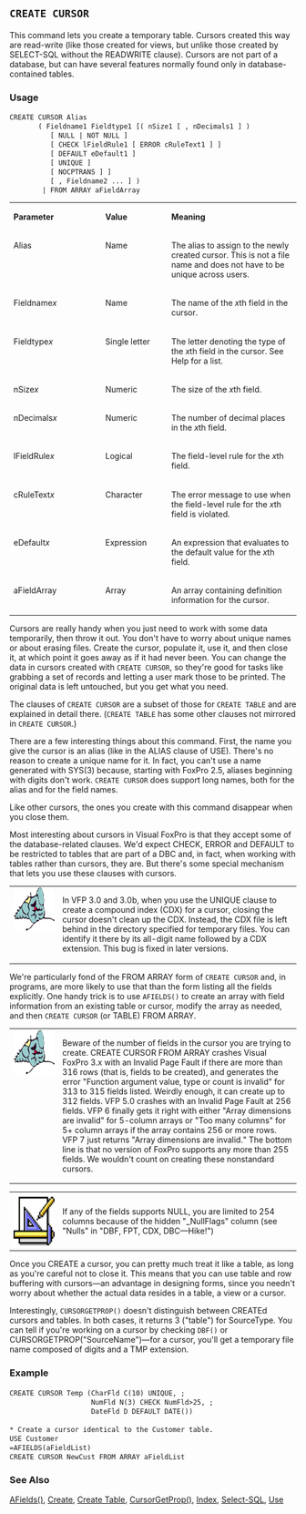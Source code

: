 ## `CREATE CURSOR`

This command lets you create a temporary table. Cursors created this way are read-write (like those created for views, but unlike those created by SELECT-SQL without the READWRITE clause). Cursors are not part of a database, but can have several features normally found only in database-contained tables.

### Usage

```foxpro
CREATE CURSOR Alias
       ( Fieldname1 Fieldtype1 [( nSize1 [ , nDecimals1 ] )
          [ NULL | NOT NULL ]
          [ CHECK lFieldRule1 [ ERROR cRuleText1 ] ]
          [ DEFAULT eDefault1 ]
          [ UNIQUE ]
          [ NOCPTRANS ] ]
          [ , Fieldname2 ... ] )
        | FROM ARRAY aFieldArray
```
<table>
<tr>
  <td width="32%" valign="top">
  <p><b>Parameter</b></p>
  </td>
  <td width="23%" valign="top">
  <p><b>Value</b></p>
  </td>
  <td width="45%" valign="top">
  <p><b>Meaning</b></p>
  </td>
 </tr>
<tr>
  <td width="32%" valign="top">
  <p>Alias</p>
  </td>
  <td width="23%" valign="top">
  <p>Name</p>
  </td>
  <td width="45%" valign="top">
  <p>The alias to assign to the newly created cursor. This is not a file name and does not have to be unique across users.</p>
  </td>
 </tr>
<tr>
  <td width="32%" valign="top">
  <p>Fieldname<i>x</i></p>
  </td>
  <td width="23%" valign="top">
  <p>Name</p>
  </td>
  <td width="45%" valign="top">
  <p>The name of the <i>x</i>th field in the cursor.</p>
  </td>
 </tr>
<tr>
  <td width="32%" valign="top">
  <p>Fieldtype<i>x</i></p>
  </td>
  <td width="23%" valign="top">
  <p>Single letter</p>
  </td>
  <td width="45%" valign="top">
  <p>The letter denoting the type of the <i>x</i>th field in the cursor. See Help for a list.</p>
  </td>
 </tr>
<tr>
  <td width="32%" valign="top">
  <p>nSize<i>x</i></p>
  </td>
  <td width="23%" valign="top">
  <p>Numeric</p>
  </td>
  <td width="45%" valign="top">
  <p>The size of the <i>x</i>th field.</p>
  </td>
 </tr>
<tr>
  <td width="32%" valign="top">
  <p>nDecimals<i>x</i></p>
  </td>
  <td width="23%" valign="top">
  <p>Numeric</p>
  </td>
  <td width="45%" valign="top">
  <p>The number of decimal places in the <i>x</i>th field.</p>
  </td>
 </tr>
<tr>
  <td width="32%" valign="top">
  <p>lFieldRule<i>x</i></p>
  </td>
  <td width="23%" valign="top">
  <p>Logical</p>
  </td>
  <td width="45%" valign="top">
  <p>The field-level rule for the <i>x</i>th field.</p>
  </td>
 </tr>
<tr>
  <td width="32%" valign="top">
  <p>cRuleText<i>x</i></p>
  </td>
  <td width="23%" valign="top">
  <p>Character</p>
  </td>
  <td width="45%" valign="top">
  <p>The error message to use when the field-level rule for the <i>x</i>th field is violated.</p>
  </td>
 </tr>
<tr>
  <td width="32%" valign="top">
  <p>eDefault<i>x</i></p>
  </td>
  <td width="23%" valign="top">
  <p>Expression</p>
  </td>
  <td width="45%" valign="top">
  <p>An expression that evaluates to the default value for the <I>x</i>th field.</p>
  </td>
 </tr>
<tr>
  <td width="32%" valign="top">
  <p>aFieldArray</p>
  </td>
  <td width="23%" valign="top">
  <p>Array</p>
  </td>
  <td width="45%" valign="top">
  <p>An array containing definition information for the cursor.</p>
  </td>
 </tr>
</table>

Cursors are really handy when you just need to work with some data temporarily, then throw it out. You don't have to worry about unique names or about erasing files. Create the cursor, populate it, use it, and then close it, at which point it goes away as if it had never been. You can change the data in cursors created with `CREATE CURSOR`, so they're good for tasks like grabbing a set of records and letting a user mark those to be printed. The original data is left untouched, but you get what you need.

The clauses of `CREATE CURSOR` are a subset of those for `CREATE TABLE` and are explained in detail there. (`CREATE TABLE` has some other clauses not mirrored in `CREATE CURSOR`.)

There are a few interesting things about this command. First, the name you give the cursor is an alias (like in the ALIAS clause of USE). There's no reason to create a unique name for it. In fact, you can't use a name generated with SYS(3) because, starting with FoxPro 2.5, aliases beginning with digits don't work. `CREATE CURSOR` does support long names, both for the alias and for the field names.

Like other cursors, the ones you create with this command disappear when you close them.

Most interesting about cursors in Visual FoxPro is that they accept some of the database-related clauses. We'd expect CHECK, ERROR and DEFAULT to be restricted to tables that are part of a DBC and, in fact, when working with tables rather than cursors, they are. But there's some special mechanism that lets you use these clauses with cursors. 

<table>
<tr>
  <td width="17%" valign="top">
<img width="95" height="77" src="fixbug1.gif">
  </td>
  <td width="83%">
  <p>In VFP 3.0 and 3.0b, when you use the UNIQUE clause to create a compound index (CDX) for a cursor, closing the cursor doesn't clean up the CDX. Instead, the CDX file is left behind in the directory specified for temporary files. You can identify it there by its all-digit name followed by a CDX extension. This bug is fixed in later versions.</p>
  </td>
 </tr>
</table>

We're particularly fond of the FROM ARRAY form of `CREATE CURSOR` and, in programs, are more likely to use that than the form listing all the fields explicitly. One handy trick is to use `AFIELDS()` to create an array with field information from an existing table or cursor, modify the array as needed, and then `CREATE CURSOR` (or TABLE) FROM ARRAY. 

<table>
<tr>
  <td width="17%" valign="top">
<img width="94" height="78" src="fixbug1.gif">
  </td>
  <td width="83%">
  <p>Beware of the number of fields in the cursor you are trying to create. CREATE CURSOR FROM ARRAY crashes Visual FoxPro 3.x with an Invalid Page Fault if there are more than 316 rows (that is, fields to be created), and generates the error &quot;Function argument value, type or count is invalid&quot; for 313 to 315 fields listed. Weirdly enough, it can create up to 312 fields. VFP 5.0 crashes with an Invalid Page Fault at 256 fields. VFP 6 finally gets it right with either &quot;Array dimensions are invalid&quot; for 5-column arrays or &quot;Too many columns&quot; for 5+ column arrays if the array contains 256 or more rows. VFP 7 just returns &quot;Array dimensions are invalid.&quot; The bottom line is that no version of FoxPro supports any more than 255 fields. We wouldn't count on creating these nonstandard cursors.</p>
  </td>
 </tr>
</table>

<table>
<tr>
  <td width="17%" valign="top">
<img width="94" height="94" src="design.gif">
  </td>
  <td width="83%">
  <p>If any of the fields supports NULL, you are limited to 254 columns because of the hidden &quot;_NullFlags&quot; column (see &quot;Nulls&quot; in &quot;DBF, FPT, CDX, DBC&mdash;Hike!&quot;)</p>
  </td>
 </tr>
</table>

Once you CREATE a cursor, you can pretty much treat it like a table, as long as you're careful not to close it. This means that you can use table and row buffering with cursors&mdash;an advantage in designing forms, since you needn't worry about whether the actual data resides in a table, a view or a cursor.

Interestingly, `CURSORGETPROP()` doesn't distinguish between CREATEd cursors and tables. In both cases, it returns 3 ("table") for SourceType. You can tell if you're working on a cursor by checking `DBF()` or CURSORGETPROP("SourceName")&mdash;for a cursor, you'll get a temporary file name composed of digits and a TMP extension.

### Example

```foxpro
CREATE CURSOR Temp (CharFld C(10) UNIQUE, ;
                    NumFld N(3) CHECK NumFld>25, ;
                    DateFld D DEFAULT DATE())

* Create a cursor identical to the Customer table.
USE Customer
=AFIELDS(aFieldList)
CREATE CURSOR NewCust FROM ARRAY aFieldList
```
### See Also

[AFields()](s4g292.md), [Create](s4g069.md), [Create Table](s4g071.md), [CursorGetProp()](s4g348.md), [Index](s4g074.md), [Select-SQL](s4g088.md), [Use](s4g424.md)